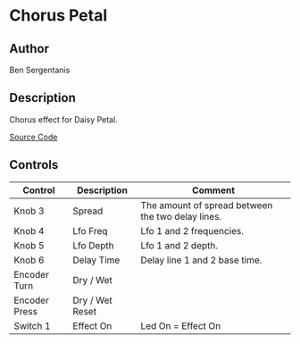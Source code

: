 # Chorus Petal

## Author

Ben Sergentanis

## Description

Chorus effect for Daisy Petal.

[Source Code](https://github.com/electro-smith/DaisyExamples/tree/master/petal/chorus)

## Controls

| Control | Description | Comment |
| --- | --- | --- |
| Knob 3 | Spread | The amount of spread between the two delay lines. |
| Knob 4 | Lfo Freq | Lfo 1 and 2 frequencies. |
| Knob 5 | Lfo Depth | Lfo 1 and 2 depth. |
| Knob 6 | Delay Time | Delay line 1 and 2 base time. |
| Encoder Turn | Dry / Wet | |
| Encoder Press | Dry / Wet Reset | |
| Switch 1 | Effect On | Led On = Effect On |